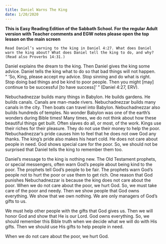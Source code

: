 ```yaml
---
title: Daniel Warns The King
date: 1/20/2020
---
```


 **This is Easy Reading Edition of the Sabbath School. For the regular Adult version with Teacher comments and EGW notes please open the top lesson on the main screen** 

`Read Daniel’s warning to the king in Daniel 4:27. What does Daniel warn the king about? What does Daniel tell the king to do, and why? (Read also Proverbs 14:31.)`

Daniel explains the dream to the king. Then Daniel gives the king some advice. Daniel tells the king what to do so that bad things will not happen. “ ‘So, King, please accept my advice. Stop sinning and do what is right. Stop doing bad things and be kind to poor people. Then you might [may] continue to be successful [to have success]’ ” (Daniel 4:27, ERV).

Nebuchadnezzar builds many things in Babylon. He builds gardens. He builds canals. Canals are man-made rivers. Nebuchadnezzar builds many canals in the city. Then boats can travel into Babylon. Nebuchadnezzar also builds hundreds of temples. No wonder Babylon was one of the earth’s wonders during Bible times! Many times, we do not think about how these beautiful things get built. Often slaves do all, or most, of the work. Kings use their riches for their pleasure. They do not use their money to help the poor. Nebuchadnezzar’s pride causes him to feel that he does not owe God any thanks. The king’s pride also makes his heart cold. He does not care about people in need. God shows special care for the poor. So, we should not be surprised that Daniel tells the king to remember them too.

Daniel’s message to the king is nothing new. The Old Testament prophets, or special messengers, often warn God’s people about being kind to the poor. The prophets tell God’s people to be fair. The prophets warn God’s people not to hurt the poor or use them to get rich. One reason that God punishes Nebuchadnezzar is because the king does not care about the poor. When we do not care about the poor, we hurt God. So, we must take care of the poor and needy. Then we show people that God owns everything. We show that we own nothing. We are only managers of God’s gifts to us.

We must help other people with the gifts that God gives us. Then we will honor God and show that He is our Lord. God owns everything. So, we should remember this Bible truth when we decide what we will do with His gifts. Then we should use His gifts to help people in need.

When we do not care about the poor, we hurt God.
